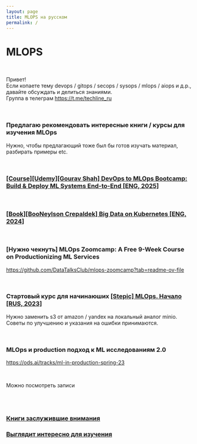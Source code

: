 ```yaml
---
layout: page
title: MLOPS на русском
permalink: /
---
```


# MLOPS

<br/>

Привет!  
Если копаете тему devops / gitops / secops / sysops / mlops / aiops и д.р., давайте обсуждать и делиться знаниями.  
Группа в телеграм https://t.me/techline_ru

<br/>

### Предлагаю рекомендовать интересные книги / курсы для изучения MLOps

Нужно, чтобы предлагающий тоже был бы готов изучать материал, разбирать примеры etc.

<br/>

### [[Course][Udemy][Gourav Shah] DevOps to MLOps Bootcamp: Build & Deploy ML Systems End-to-End [ENG, 2025]](/courses/devops-to-mlops-bootcamp/)

<br/>

### [[Book][BooNeylson Crepaldek] Big Data on Kubernetes [ENG, 2024]](/books/machine-learning-engineering-with-mlflow/)

<br/>

### [Нужно чекнуть] MLOps Zoomcamp: A Free 9-Week Course on Productionizing ML Services

https://github.com/DataTalksClub/mlops-zoomcamp?tab=readme-ov-file

<br/>

### Стартовый курс для начинаюших [[Stepic] MLOps. Начало [RUS, 2023]](/courses/stepik-mlops-beginning/)

Нужно заменить s3 от amazon / yandex на локальный аналог minio.
Советы по улучшению и указания на ошибки принимаются.

<br/>

### MLOps и production подход к ML исследованиям 2.0

https://ods.ai/tracks/ml-in-production-spring-23

<br/>

Можно посмотреть записи

<br/>
<br/>

### [Книги заслужившие внимания](/books/)

### [Выглядит интересно для изучения](/looks-interesting/)

